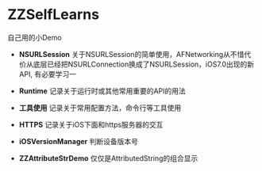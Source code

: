 # ZZSelfLearns
自己用的小Demo

- **NSURLSession** 关于NSURLSession的简单使用，AFNetworking从不惜代价从底层已经把NSURLConnection换成了NSURLSession，iOS7.0出现的新API, 有必要学习一

- **Runtime** 记录关于运行时或其他常用重要的API的用法

- **工具使用** 记录关于常用配置方法，命令行等工具使用

- **HTTPS** 记录关于iOS下面和https服务器的交互

- **iOSVersionManager** 判断设备版本号

- **ZZAttributeStrDemo** 仅仅是AttributedString的组合显示

  ​

  ​
